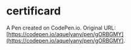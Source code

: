# certificard

A Pen created on CodePen.io. Original URL: [https://codepen.io/aquelyany/pen/gORBGMY](https://codepen.io/aquelyany/pen/gORBGMY).


